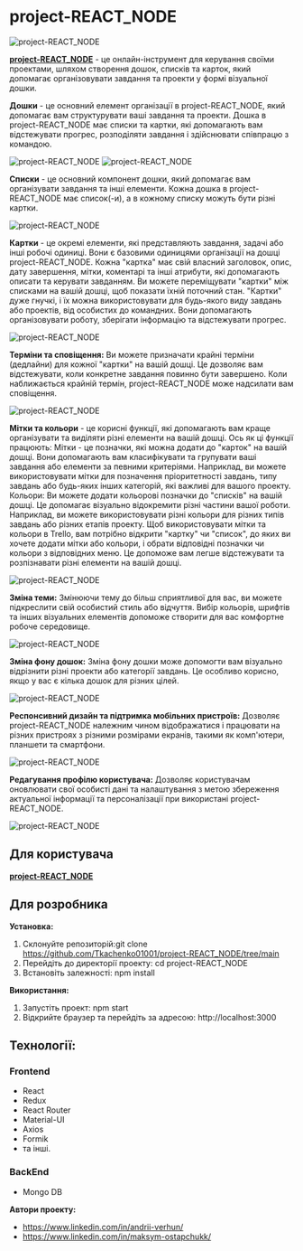 # project-REACT_NODE

![project-REACT_NODE](./src/images/)

**[project-REACT_NODE](https://tkachenko01001.github.io/project-REACT_NODE/home)** -
це онлайн-інструмент для керування своїми проектами, шляхом створення дошок,
списків та карток, який допомагає організовувати завдання та проекти у формі
візуальної дошки.

**Дошки** - це основний елемент організації в project-REACT_NODE, який допомагає
вам структурувати ваші завдання та проекти. Дошка в project-REACT_NODE має
списки та картки, які допомагають вам відстежувати прогрес, розподіляти завдання
і здійснювати співпрацю з командою.

![project-REACT_NODE](./src/images/) ![project-REACT_NODE](./src/images/)

**Списки** - це основний компонент дошки, який допомагає вам організувати
завдання та інші елементи. Кожна дошка в project-REACT_NODE має список(-и), а в
кожному списку можуть бути різні картки.

![project-REACT_NODE](./src/images/)

**Картки** - це окремі елементи, які представляють завдання, задачі або інші
робочі одиниці. Вони є базовими одиницями організації на дошці
project-REACT_NODE. Кожна "картка" має свій власний заголовок, опис, дату
завершення, мітки, коментарі та інші атрибути, які допомагають описати та
керувати завданням. Ви можете переміщувати "картки" між списками на вашій дошці,
щоб показати їхній поточний стан. "Картки" дуже гнучкі, і їх можна
використовувати для будь-якого виду завдань або проектів, від особистих до
командних. Вони допомагають організовувати роботу, зберігати інформацію та
відстежувати прогрес.

![project-REACT_NODE](./src/images/)

**Терміни та сповіщення:** Ви можете призначати крайні терміни (дедлайни) для
кожної "картки" на вашій дошці. Це дозволяє вам відстежувати, коли конкретне
завдання повинно бути завершено. Коли наближається крайній термін,
project-REACT_NODE може надсилати вам сповіщення.

![project-REACT_NODE](./src/images/)

**Мітки та кольори** - це корисні функції, які допомагають вам краще
організувати та виділяти різні елементи на вашій дошці. Ось як ці функції
працюють: Мітки - це позначки, які можна додати до "карток" на вашій дошці. Вони
допомагають вам класифікувати та групувати ваші завдання або елементи за певними
критеріями. Наприклад, ви можете використовувати мітки для позначення
пріоритетності завдань, типу завдань або будь-яких інших категорій, які важливі
для вашого проекту. Кольори: Ви можете додати кольорові позначки до "списків" на
вашій дошці. Це допомагає візуально відокремити різні частини вашої роботи.
Наприклад, ви можете використовувати різні кольори для різних типів завдань або
різних етапів проекту. Щоб використовувати мітки та кольори в Trello, вам
потрібно відкрити "картку" чи "список", до яких ви хочете додати мітки або
кольори, і обрати відповідні позначки чи кольори з відповідних меню. Це допоможе
вам легше відстежувати та розпізнавати різні елементи на вашій дошці.

![project-REACT_NODE](./src/images/)

**Зміна теми:** Змінюючи тему до більш сприятливої для вас, ви можете
підкреслити свій особистий стиль або відчуття. Вибір кольорів, шрифтів та інших
візуальних елементів допоможе створити для вас комфортне робоче середовище.

![project-REACT_NODE](./src/images/)

**Зміна фону дошок:** Зміна фону дошки може допомогти вам візуально відрізнити
різні проекти або категорії завдань. Це особливо корисно, якщо у вас є кілька
дошок для різних цілей.

![project-REACT_NODE](./src/images/)

**Респонсивний дизайн та підтримка мобільних пристроїв:** Дозволяє
project-REACT_NODE належним чином відображатися і працювати на різних пристроях
з різними розмірами екранів, такими як комп'ютери, планшети та смартфони.

![project-REACT_NODE](./src/images/)

**Редагування профілю користувача:** Дозволяє користувачам оновлювати свої
особисті дані та налаштування з метою збереження актуальної інформації та
персоналізації при використані project-REACT_NODE.

![project-REACT_NODE](./src/images/)

## Для користувача

**[project-REACT_NODE](https://tkachenko01001.github.io/project-REACT_NODE/home)**

## Для розробника

**Установка:**

1. Склонуйте репозиторій:git clone
   https://github.com/Tkachenko01001/project-REACT_NODE/tree/main
2. Перейдіть до директорії проекту: cd project-REACT_NODE
3. Встановіть залежності: npm install

**Використання:**

1. Запустіть проект: npm start
2. Відкрийте браузер та перейдіть за адресою: http://localhost:3000

## Технології:

### Frontend

- React
- Redux
- React Router
- Material-UI
- Axios
- Formik
- та інші.

### BackEnd

- Mongo DB

**Автори проекту:**

- https://www.linkedin.com/in/andrii-verhun/
- https://www.linkedin.com/in/maksym-ostapchukk/
<!-- - https://www.linkedin.com/in/oleksandrkambarov/ -->

<!-- ## Создание репозитория по шаблону

Используй этот репозиторий организации GoIT как шаблон для создания репозитория
своего проекта. Для этого нажми на кнопку `«Use this template»` и выбери опцию
`«Create a new repository»`, как показано на изображении.

![Creating repo from a template step 1](./assets/template-step-1.png)

На следующем шаге откроется страница создания нового репозитория. Заполни поле
его имени, убедись что репозиторий публичный, после чего нажми кнопку
`«Create repository from template»`.

![Creating repo from a template step 2](./assets/template-step-2.png)

После того как репозиторий будет создан, необходимо перейти в настройки
созданного репозитория на вкладку `Settings` > `Actions` > `General` как
показано на изображении.

![Settings GitHub Actions permissions step 1](./assets/gh-actions-perm-1.png)

Проскролив страницу до самого конца, в секции `«Workflow permissions»` выбери
опцию `«Read and write permissions»` и поставь галочку в чекбоксе. Это
необходимо для автоматизации процесса деплоя проекта.

![Settings GitHub Actions permissions step 2](./assets/gh-actions-perm-2.png)

Теперь у тебя есть личный репозиторий проекта, со структурой файлов и папок
репозитория-шаблона. Далее работай с ним как с любым другим личным репозиторием,
клонируй его себе на компьютер, пиши код, делай коммиты и отправляй их на
GitHub.

## Подготовка к работе

1. Убедись что на компьютере установлена LTS-версия Node.js.
   [Скачай и установи](https://nodejs.org/en/) её если необходимо.
2. Установи базовые зависимости проекта командой `npm install`.
3. Запусти режим разработки, выполнив команду `npm start`.
4. Перейди в браузере по адресу [http://localhost:3000](http://localhost:3000).
   Эта страница будет автоматически перезагружаться после сохранения изменений в
   файлах проекта.

## Деплой

Продакшн версия проекта будет автоматически проходить линтинг, собираться и
деплоиться на GitHub Pages, в ветку `gh-pages`, каждый раз когда обновляется
ветка `main`. Например, после прямого пуша или принятого пул-реквеста. Для этого
необходимо в файле `package.json` отредактировать поле `homepage`, заменив
`your_username` и `your_repo_name` на свои, и отправить изменения на GitHub.

```json
"homepage": "https://your_username.github.io/your_repo_name/"
```

Далее необходимо зайти в настройки GitHub-репозитория (`Settings` > `Pages`) и
выставить раздачу продакшн версии файлов из папки `/root` ветки `gh-pages`, если
это небыло сделано автоматически.

![GitHub Pages settings](./assets/repo-settings.png)

### Статус деплоя

Статус деплоя крайнего коммита отображается иконкой возле его идентификатора.

- **Желтый цвет** - выполняется сборка и деплой проекта.
- **Зеленый цвет** - деплой завершился успешно.
- **Красный цвет** - во время линтинга, сборки или деплоя произошла ошибка.

Более детальную информацию о статусе можно посмотреть кликнув по иконке, и в
выпадающем окне перейти по ссылке `Details`.

![Deployment status](./assets/deploy-status.png)

### Живая страница

Через какое-то время, обычно пару минут, живую страницу можно будет посмотреть
по адресу указанному в отредактированном свойстве `homepage`. Например, вот
ссылка на живую версию для этого репозитория
[https://goitacademy.github.io/react-homework-template](https://goitacademy.github.io/react-homework-template).

Если открывается пустая страница, убедись что во вкладке `Console` нет ошибок
связанных с неправильными путями к CSS и JS файлам проекта (**404**). Скорее
всего у тебя неправильное значение свойства `homepage` в файле `package.json`.

### Маршрутизация

Если приложение использует библиотеку `react-router-dom` для маршрутизации,
необходимо дополнительно настроить компонент `<BrowserRouter>`, передав в пропе
`basename` точное название твоего репозитория. Слеш в начале строки обязателен.

```jsx
<BrowserRouter basename="/your_repo_name">
  <App />
</BrowserRouter>
```

## Как это работает

![How it works](./assets/how-it-works.png)

1. После каждого пуша в ветку `main` GitHub-репозитория, запускается специальный
   скрипт (GitHub Action) из файла `.github/workflows/deploy.yml`.
2. Все файлы репозитория копируются на сервер, где проект инициализируется и
   проходит линтинг и сборку перед деплоем.
3. Если все шаги прошли успешно, собранная продакшн версия файлов проекта
   отправляется в ветку `gh-pages`. В противном случае, в логе выполнения
   скрипта будет указано в чем проблема. -->
